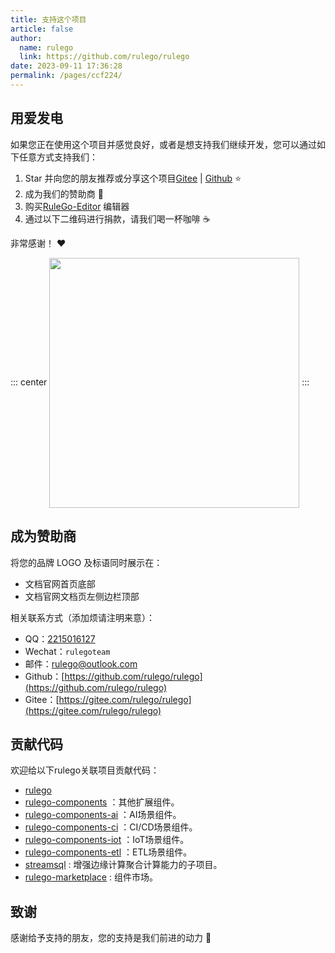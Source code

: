 ```yaml
---
title: 支持这个项目
article: false
author: 
  name: rulego
  link: https://github.com/rulego/rulego
date: 2023-09-11 17:36:28
permalink: /pages/ccf224/
---
```


## 用爱发电

如果您正在使用这个项目并感觉良好，或者是想支持我们继续开发，您可以通过如下任意方式支持我们：

1. Star 并向您的朋友推荐或分享这个项目[Gitee](https://gitee.com/rulego/rulego) | [Github](https://github.com/rulego/rulego) ⭐️
2. 成为我们的赞助商 🎇
3. 购买[RuleGo-Editor](https://app.rulego.cc) 编辑器
4. 通过以下二维码进行捐款，请我们喝一杯咖啡 ☕️

非常感谢！ ❤️

::: center
<img align="center" height="400px" src="/img/donate.png"/>
:::

## 成为赞助商

将您的品牌 LOGO 及标语同时展示在：

- 文档官网首页底部
- 文档官网文档页左侧边栏顶部

相关联系方式（添加烦请注明来意）：

- QQ：[2215016127](tencent://message/?uin=2215016127&Site=&Menu=yes)
- Wechat：`rulegoteam`
- 邮件：[rulego@outlook.com](mailto:rulego@outlook.com) 
- Github：[https://github.com/rulego/rulego](https://github.com/rulego/rulego)
- Gitee：[https://gitee.com/rulego/rulego](https://gitee.com/rulego/rulego)


## 贡献代码
欢迎给以下rulego关联项目贡献代码：
- [rulego](https://github.com/rulego/rulego)
- [rulego-components](https://github.com/rulego/rulego-components) ：其他扩展组件。
- [rulego-components-ai](https://github.com/rulego/rulego-components-ai) ：AI场景组件。
- [rulego-components-ci](https://github.com/rulego/rulego-components-ci) ：CI/CD场景组件。
- [rulego-components-iot](https://github.com/rulego/rulego-components-iot) ：IoT场景组件。
- [rulego-components-etl](https://github.com/rulego/rulego-components-etl) ：ETL场景组件。
- [streamsql](https://github.com/rulego/streamsql) : 增强边缘计算聚合计算能力的子项目。
- [rulego-marketplace](https://github.com/rulego/rulego-marketplace) : 组件市场。

## 致谢

感谢给予支持的朋友，您的支持是我们前进的动力 🎉
